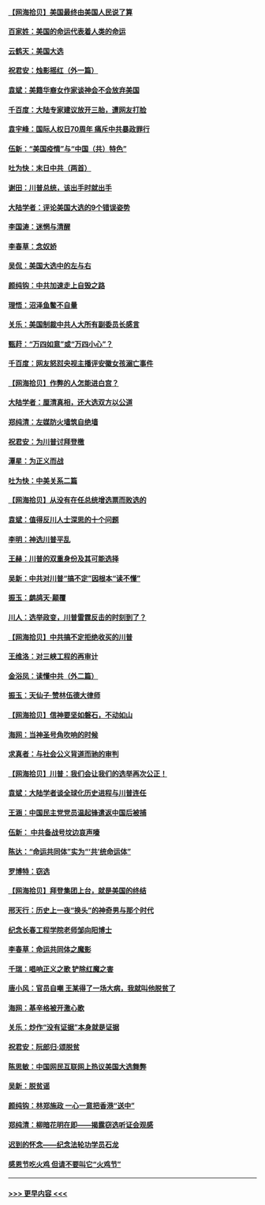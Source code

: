 #### [【网海拾贝】美国最终由美国人民说了算](../pages/nsc993/n12617255.md?t=12132302) 
#### [百家姓：美国的命运代表着人类的命运](../pages/nsc993/n12615838.md?t=12132302) 
#### [云鹤天：美国大选](../pages/nsc993/n12615994.md?t=12132302) 
#### [祝君安：烛影摇红（外一篇）](../pages/nsc993/n12615975.md?t=12132302) 
#### [袁斌：美籍华裔女作家谈神会不会放弃美国](../pages/nsc993/n12615263.md?t=12132302) 
#### [千百度：大陆专家建议放开三胎，遭网友打脸](../pages/nsc993/n12614456.md?t=12132302) 
#### [袁宇峰：国际人权日70周年 痛斥中共暴政罪行](../pages/nsc993/n12611965.md?t=12132302) 
#### [伍新：“美国疫情”与“中国（共）特色”](../pages/nsc993/n12611463.md?t=12132302) 
#### [吐为快：末日中共（两首）](../pages/nsc993/n12611461.md?t=12132302) 
#### [谢田：川普总统，该出手时就出手](../pages/nsc993/n12610905.md?t=12132302) 
#### [大陆学者：评论美国大选的9个错误姿势](../pages/nsc993/n12609586.md?t=12132302) 
#### [李国涛：迷惘与清醒](../pages/nsc993/n12607532.md?t=12132302) 
#### [李春草：念奴娇](../pages/nsc993/n12607083.md?t=12132302) 
#### [吴侃：美国大选中的左与右](../pages/nsc993/n12607054.md?t=12132302) 
#### [颜纯钩：中共加速走上自毁之路](../pages/nsc993/n12606473.md?t=12132302) 
#### [理悟：沼泽鱼鳖不自量](../pages/nsc993/n12606454.md?t=12132302) 
#### [关乐：美国制裁中共人大所有副委员长感言](../pages/nsc993/n12606442.md?t=12132302) 
#### [甄莳：“万四如意”或“万四小心”？](../pages/nsc993/n12606091.md?t=12132302) 
#### [千百度：网友怒怼央视主播评安徽女孩溺亡事件](../pages/nsc993/n12605370.md?t=12132302) 
#### [【网海拾贝】作弊的人怎能进白宫？](../pages/nsc993/n12603546.md?t=12132302) 
#### [大陆学者：厘清真相，还大选双方以公道](../pages/nsc993/n12603475.md?t=12132302) 
#### [郑纯清：左媒防火墙筑自绝墙](../pages/nsc993/n12602226.md?t=12132302) 
#### [祝君安：为川普讨拜登檄](../pages/nsc993/n12602199.md?t=12132302) 
#### [潭星：为正义而战](../pages/nsc993/n12600926.md?t=12132302) 
#### [吐为快：中美关系二篇](../pages/nsc993/n12600908.md?t=12132302) 
#### [【网海拾贝】从没有在任总统增选票而败选的](../pages/nsc993/n12600435.md?t=12132302) 
#### [袁斌：值得反川人士深思的十个问题](../pages/nsc993/n12600332.md?t=12132302) 
#### [李明：神选川普平乱](../pages/nsc993/n12599751.md?t=12132302) 
#### [王赫：川普的双重身份及其可能选择](../pages/nsc993/n12599723.md?t=12132302) 
#### [吴新：中共对川普“搞不定”因根本“读不懂”](../pages/nsc993/n12599502.md?t=12132302) 
#### [振玉：鹧鸪天‧颠覆](../pages/nsc993/n12599494.md?t=12132302) 
#### [川人：选举政变，川普雷霆反击的时刻到了？](../pages/nsc993/n12599291.md?t=12132302) 
#### [【网海拾贝】中共搞不定拒绝收买的川普](../pages/nsc993/n12598955.md?t=12132302) 
#### [王维洛：对三峡工程的再审计](../pages/nsc993/n12598436.md?t=12132302) 
#### [金浴凤：读懂中共（外二篇）](../pages/nsc993/n12597943.md?t=12132302) 
#### [振玉：天仙子‧赞林伍德大律师](../pages/nsc993/n12597929.md?t=12132302) 
#### [【网海拾贝】信神要坚如磐石，不动如山](../pages/nsc993/n12597901.md?t=12132302) 
#### [海网：当神圣号角吹响的时候](../pages/nsc993/n12595891.md?t=12132302) 
#### [求真者：与社会公义背道而驰的审判](../pages/nsc993/n12595868.md?t=12132302) 
#### [【网海拾贝】川普：我们会让我们的选举再次公正！](../pages/nsc993/n12594930.md?t=12132302) 
#### [袁斌：大陆学者谈全球化历史进程与川普连任](../pages/nsc993/n12594690.md?t=12132302) 
#### [王涵：中国民主党党员温起锋遣返中国后被捕](../pages/nsc993/n12594540.md?t=12132302) 
#### [伍新： 中共备战号坟边哀声嚎](../pages/nsc993/n12593086.md?t=12132302) 
#### [陈达：“命运共同体”实为“‘共’统命运体”](../pages/nsc993/n12590865.md?t=12132302) 
#### [罗博特：窃选](../pages/nsc993/n12590619.md?t=12132302) 
#### [【网海拾贝】拜登集团上台，就是美国的终结](../pages/nsc993/n12589725.md?t=12132302) 
#### [邢天行：历史上一夜“换头”的神奇男与那个时代](../pages/nsc993/n12589424.md?t=12132302) 
#### [纪念长春工程学院老师邹向阳博士](../pages/nsc993/n12585390.md?t=12132302) 
#### [李春草：命运共同体之魔影](../pages/nsc993/n12585026.md?t=12132302) 
#### [千瑞：唱响正义之歌 铲除红魔之害](../pages/nsc993/n12585002.md?t=12132302) 
#### [唐小风：官员自嘲 王某得了一场大病，我就叫他脱贫了](../pages/nsc993/n12584981.md?t=12132302) 
#### [海网：基辛格被开激心歌](../pages/nsc993/n12584946.md?t=12132302) 
#### [关乐：炒作“没有证据”本身就是证据](../pages/nsc993/n12583146.md?t=12132302) 
#### [祝君安：阮郎归‧颂脱贫](../pages/nsc993/n12583119.md?t=12132302) 
#### [陈思敏：中国网民互联网上热议美国大选舞弊](../pages/nsc993/n12582845.md?t=12132302) 
#### [吴新：脱贫谣](../pages/nsc993/n12580839.md?t=12132302) 
#### [颜纯钩：林郑施政 一心一意把香港“送中”](../pages/nsc993/n12580805.md?t=12132302) 
#### [郑纯清：柳暗花明在即——揭露窃选听证会观感](../pages/nsc993/n12580795.md?t=12132302) 
#### [迟到的怀念——纪念法轮功学员石龙](../pages/nsc993/n12580245.md?t=12132302) 
#### [感恩节吃火鸡  但请不要叫它“火鸡节”](../pages/nsc993/n12580252.md?t=12132302) 

----
#### [ >>> 更早内容 <<< ](../indexes/nsc993-earlier.md)
